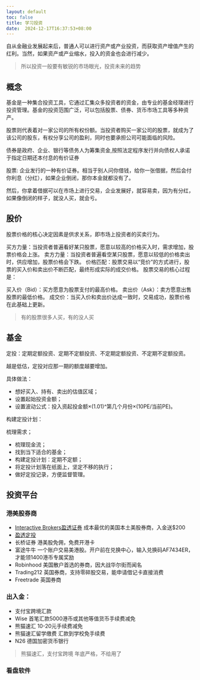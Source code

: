 ```yaml
---
layout: default
toc: false
title: 学习投资
date:  2024-12-17T16:37:53+08:00
---
```


自从金融业发展起来后，普通人可以进行资产或产业投资，而获取资产增值产生的红利。当然，如果资产或产业缩水，投入的资金也会进行减少。

> 所以投资一般要有敏锐的市场眼光，投资未来的趋势

<!--more-->

## 概念

基金是一种集合投资工具，它通过汇集众多投资者的资金，由专业的基金经理进行投资管理。基金的投资范围广泛，可以包括股票、债券、货币市场工具等多种资产。

股票则代表着对一家公司的所有权份额。当投资者购买一家公司的股票，就成为了该公司的股东，有权分享公司的盈利，同时也要承担公司可能面临的风险。

债券是政府、企业、银行等债务人为筹集资金,按照法定程序发行并向债权人承诺于指定日期还本付息的有价证券

股票: 企业发行的一种有价证券。相当于别人问你借钱，给你一张借据，然后会付你利息（分红），如果企业倒闭，那你本金就都没有了。

然后，你拿着借据可以在市场上进行交易，企业发展好，就容易卖，因为有分红，如果像倒闭的样子，就没人买，就会亏。

## 股价

股票价格的核心决定因素是供求关系，即市场上投资者的买卖行为。

买方力量：当投资者普遍看好某只股票，愿意以较高的价格买入时，需求增加，股票价格会上涨。
卖方力量：当投资者普遍看空某只股票，愿意以较低的价格卖出时，供应增加，股票价格会下跌。
价格匹配：股票交易以“竞价”的方式进行，股票的买入价和卖出价不断匹配，最终形成实际的成交价格。
股票交易的核心过程是：

买入价（Bid）：买方愿意为股票支付的最高价格。
卖出价（Ask）：卖方愿意出售股票的最低价格。
成交价：当买入价和卖出价达成一致时，交易成功，股票价格在此基础上更新。

> 有的股票很多人买，有的没人买

## 基金

定投：定期定额投资、定期不定额投资、不定期定额投资、不定期不定额投资。

越是低估，定投对应那一期的额度越要增加。

具体做法：

- 想好买入、持有、卖出的估值区域；
- 设置起始投资金额；
- 设置波动公式：投入资起投金额×(1.01)^第几个月份×(10PE/当前PE)。

构建定投计划：

梳理需求；
- 梳理现金流；
- 找到当下适合的基金；
- 构建定投计划：定期不定额；
- 将定投计划落在纸面上，坚定不移的执行；
- 做好定投记录，方便监督管理。

## 投资平台

### 港美股券商

- [Interactive Brokers盈透证券](https://ibkr.com/referral/ming514) 成本最优的美国本土美股券商，入金送$200
- [盈透定投]( https://innomad.io/ib-recurring-investments)
- 长桥证券 港美股免佣，免费开港卡
- 富途牛牛 一个账户交易美港股。开户前在兑换中心，输入兑换码AF7434ER，才能领1400港币专属奖励
- Robinhood 美国散户首选的券商，因大战华尔街而闻名
- Trading212 英国券商，支持零碎股交易，能申请借记卡直接消费
- Freetrade 英国券商

### 出入金：

- 支付宝跨境汇款
- Wise 首笔汇款5000港币或其他等值货币手续费减免
- 熊猫速汇 10-20元手续费减免
- 熊猫速汇留学缴费 汇款到学校免手续费
- N26 德国加密货币银行

> 熊猫速汇，支付宝跨境 年底严格，不给用了

### 看盘软件

